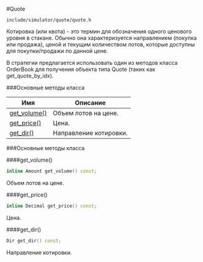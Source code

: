 #Quote

`include/simulator/quote/quote.h`


Котировка (или квота) - это термин для обозначения одного ценового уровня в стакане.
Обычно она характеризуется направлением (покупка или продажа), ценой и текущим
количеством лотов, которые доступны для покупки/продажи по данной цене.

В стратегии предлагается использовать один из методов класса OrderBook для получения
объекта типа Quote (таких как get_quote_by_idx).


###Основные методы класса


|Имя| Описание|
|------------------|--------------------|
|[get_volume()](#get_volume)|Объем лотов на цене.|
|[get_price()](#get_price)|Цена.|
|[get_dir()](#get_dir)|Направление котировки.|

###Основные методы класса

<a id="get_volume"></a>
####get_volume()
```c++
inline Amount get_volume() const;
```
Объем лотов на цене.

<a id="get_price"></a>
####get_price()
```c++
inline Decimal get_price() const;
```
Цена.

<a id="get_dir"></a>
####get_dir()
```c++
Dir get_dir() const;
```
Направление котировки.

